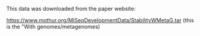 This data was downloaded from the paper website: 

https://www.mothur.org/MiSeqDevelopmentData/StabilityWMetaG.tar  (this is the "With genomes/metagenomes)
